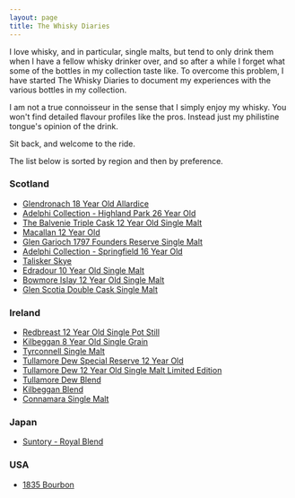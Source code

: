 ```yaml
---
layout: page
title: The Whisky Diaries
---
```


I love whisky, and in particular, single malts, but tend to only drink them when I have a fellow whisky drinker over, and so after a while I forget what some of the bottles in my collection taste like. To overcome this problem, I have started The Whisky Diaries to document my experiences with the various bottles in my collection. 

I am not a true connoisseur in the sense that I simply enjoy my whisky. You won't find detailed flavour profiles like the pros. Instead just my philistine tongue's opinion of the drink.

Sit back, and welcome to the ride.

The list below is sorted by region and then by preference.

### Scotland
* [Glendronach 18 Year Old Allardice](/whisky/2016/10/15/the-whisky-diaries-glendronach-18-year-old.html)
* [Adelphi Collection - Highland Park 26 Year Old](/whisky/2016/12/16/the-whisky-diaries-adelphi-collection-highland-park-26yo.html)
* [The Balvenie Triple Cask 12 Year Old Single Malt](/whisky/2017/11/27/the-whisky-diaries-a-family-tasting.html)
* [Macallan 12 Year Old](/whisky/2016/10/14/the-whisky-diaries-macallan-12-year-old.html)
* [Glen Garioch 1797 Founders Reserve Single Malt](/whisky/2017/11/27/the-whisky-diaries-a-family-tasting.html)
* [Adelphi Collection - Springfield 16 Year Old](/whisky/2016/10/14/the-whisky-diaries-springbank-16-year-old.html)
* [Talisker Skye](/whisky/2017/09/29/the-whisky-diaries-talisker-skye.html)
* [Edradour 10 Year Old Single Malt](/whisky/2017/11/27/the-whisky-diaries-a-family-tasting.html)
* [Bowmore Islay 12 Year Old Single Malt](/whisky/2017/11/27/the-whisky-diaries-a-family-tasting.html)
* [Glen Scotia Double Cask Single Malt](/whisky/2017/11/27/the-whisky-diaries-a-family-tasting.html)

### Ireland
* [Redbreast 12 Year Old Single Pot Still](/whisky/2017/11/27/the-whisky-diaries-a-family-tasting.html)
* [Kilbeggan 8 Year Old Single Grain](/whisky/2016/12/16/the-whisky-diaries-kilbeggan.html)
* [Tyrconnell Single Malt](/whisky/2016/12/16/the-whisky-diaries-kilbeggan.html)
* [Tullamore Dew Special Reserve 12 Year Old](/whisky/2016/12/16/the-whisky-diaries-tullamore-dew.html)
* [Tullamore Dew 12 Year Old Single Malt Limited Edition](/whisky/2016/12/16/the-whisky-diaries-tullamore-dew.html)
* [Tullamore Dew Blend](/whisky/2016/12/16/the-whisky-diaries-tullamore-dew.html)
* [Kilbeggan Blend](/whisky/2016/12/16/the-whisky-diaries-kilbeggan.html)
* [Connamara Single Malt](/whisky/2016/12/16/the-whisky-diaries-kilbeggan.html)

### Japan
* [Suntory - Royal Blend](/whisky/2016/12/16/the-whisky-diaries-suntory-royal.html)

### USA
* [1835 Bourbon](/whisky/2016/10/15/the-whisky-diaries-1835-bourbon.html)